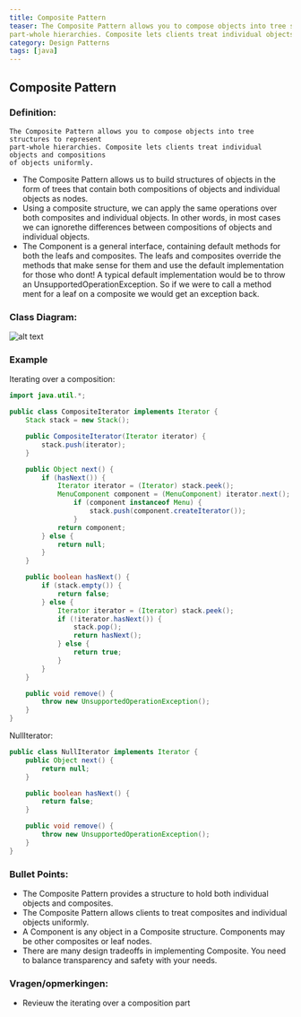 ```yaml
---
title: Composite Pattern
teaser: The Composite Pattern allows you to compose objects into tree structures to represent 
part-whole hierarchies. Composite lets clients treat individual objects and compositions of objects uniformly.
category: Design Patterns
tags: [java]
---
```


## Composite Pattern

### Definition:

```
The Composite Pattern allows you to compose objects into tree structures to represent
part-whole hierarchies. Composite lets clients treat individual objects and compositions
of objects uniformly.
```

- The Composite Pattern allows us to build structures of objects in the form of trees that contain both compositions of objects and individual objects as nodes.
- Using a composite structure, we can apply the same operations over both composites and individual objects. In other words, in most cases we can ignorethe differences between compositions of objects and individual objects.
- The Component is a general interface, containing default methods for both the leafs and composites. The leafs and composites override the methods that make sense for them and use the default implementation for those who dont! A typical default implementation would be to throw an UnsupportedOperationException. So if we were to call a method ment for a leaf on a composite we would get an exception back.

### Class Diagram:

![alt text](./CompositePatternClassDiagram.jpeg "Class Diagram")

### Example

Iterating over a composition:

```java
import java.util.*;

public class CompositeIterator implements Iterator {
	Stack stack = new Stack();

	public CompositeIterator(Iterator iterator) {
		stack.push(iterator);
	}

	public Object next() {
		if (hasNext()) {
			Iterator iterator = (Iterator) stack.peek();
			MenuComponent component = (MenuComponent) iterator.next();
				if (component instanceof Menu) {
					stack.push(component.createIterator());
				}
			return component;
		} else {
			return null;
		}
	}

	public boolean hasNext() {
		if (stack.empty()) {
			return false;
		} else {
			Iterator iterator = (Iterator) stack.peek();
			if (!iterator.hasNext()) {
				stack.pop();
				return hasNext();
			} else {
				return true;
			}
		}
	}

	public void remove() {
		throw new UnsupportedOperationException();
	}
}
```

NullIterator:

```java
public class NullIterator implements Iterator {
	public Object next() {
		return null;
	}

	public boolean hasNext() {
		return false;
	}

	public void remove() {
		throw new UnsupportedOperationException();
	}
}
```

### Bullet Points:

- The Composite Pattern provides a structure to hold both individual objects and composites.
- The Composite Pattern allows clients to treat composites and individual objects uniformly.
- A Component is any object in a Composite structure. Components may be other composites or leaf nodes.
- There are many design tradeoffs in implementing Composite. You need to balance transparency and safety with your needs.

### Vragen/opmerkingen:

- Revieuw the iterating over a composition part
